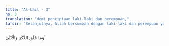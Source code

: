 ```yaml
---
title: "Al-Lail - 3"
no: 3
translation: "demi penciptaan laki-laki dan perempuan,"
tafsir: "Selanjutnya, Allah bersumpah dengan laki-laki dan perempuan yang telah diciptakan-Nya. Ini adalah juga dua makhluk yang berlawanan jenis dan kodratnya."
---
```


وَمَا خَلَقَ الذَّكَرَ وَالْاُنْثٰىٓ ۙ
